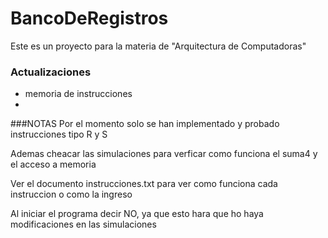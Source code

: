 # BancoDeRegistros
Este es un proyecto para la materia de "Arquitectura de Computadoras"

### Actualizaciones
- memoria de instrucciones
- 
###NOTAS
Por el momento solo se han implementado y probado instrucciones tipo R y S

Ademas cheacar las simulaciones para verficar como funciona el suma4 y el acceso a memoria

Ver el documento instrucciones.txt para ver como funciona cada instruccion o como la ingreso

Al iniciar el programa decir NO, ya que esto hara que ho haya modificaciones en las simulaciones

    
